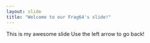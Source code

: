 ```yaml
---
layout: slide
title: "Welcome to our Frag64's slide!"
---
```

This is my awesome slide
Use the left arrow to go back!
